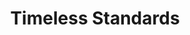 ---
inv_num: 2010-087
add_credit:
url: 2010-087-timeless-standards-2
title: Timeless Standards
year: '2010'
display_year: '2010'
medium: Inkjet on Comtex
dims: 56 x 40 inches
pitch:
ps:
live_url:
youtube:
related_code:
subheading:
download:
commission:
layout: things-i-made
---